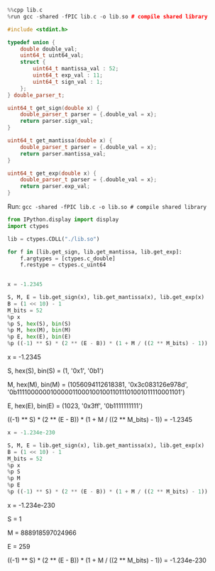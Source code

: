 



```python

```


```cpp
%%cpp lib.c
%run gcc -shared -fPIC lib.c -o lib.so # compile shared library

#include <stdint.h>

typedef union {
    double double_val;
    uint64_t uint64_val;
    struct {
        uint64_t mantissa_val : 52;
        uint64_t exp_val : 11;
        uint64_t sign_val : 1;
    };
} double_parser_t;

uint64_t get_sign(double x) {
    double_parser_t parser = {.double_val = x};
    return parser.sign_val;
}

uint64_t get_mantissa(double x) {
    double_parser_t parser = {.double_val = x};
    return parser.mantissa_val;
}

uint64_t get_exp(double x) {
    double_parser_t parser = {.double_val = x};
    return parser.exp_val;
}


```


Run: `gcc -shared -fPIC lib.c -o lib.so # compile shared library`



```python
from IPython.display import display
import ctypes

lib = ctypes.CDLL("./lib.so")

for f in [lib.get_sign, lib.get_mantissa, lib.get_exp]:
    f.argtypes = [ctypes.c_double]
    f.restype = ctypes.c_uint64

    
x = -1.2345

S, M, E = lib.get_sign(x), lib.get_mantissa(x), lib.get_exp(x)
B = (1 << 10) - 1
M_bits = 52
%p x
%p S, hex(S), bin(S)
%p M, hex(M), bin(M)
%p E, hex(E), bin(E)
%p ((-1) ** S) * (2 ** (E - B)) * (1 + M / ((2 ** M_bits) - 1))


```


x = -1.2345



S, hex(S), bin(S) = (1, '0x1', '0b1')



M, hex(M), bin(M) = (1056094112618381, '0x3c083126e978d', '0b11110000001000001100010010011011101001011110001101')



E, hex(E), bin(E) = (1023, '0x3ff', '0b1111111111')



((-1) ** S) * (2 ** (E - B)) * (1 + M / ((2 ** M_bits) - 1)) = -1.2345



```python
x = -1.234e-230

S, M, E = lib.get_sign(x), lib.get_mantissa(x), lib.get_exp(x)
B = (1 << 10) - 1
M_bits = 52
%p x
%p S
%p M
%p E
%p ((-1) ** S) * (2 ** (E - B)) * (1 + M / ((2 ** M_bits) - 1))

```


x = -1.234e-230



S = 1



M = 888918597024966



E = 259



((-1) ** S) * (2 ** (E - B)) * (1 + M / ((2 ** M_bits) - 1)) = -1.234e-230



```python

```


```python

```
